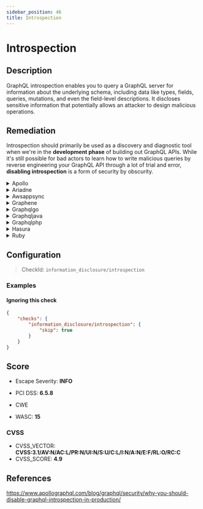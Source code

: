 ```yaml
---
sidebar_position: 46
title: Introspection
---
```


# Introspection

## Description

GraphQL introspection enables you to query a GraphQL server for information about the underlying schema, including data like types, fields, queries, mutations, and even the field-level descriptions.
It discloses sensitive information that potentially allows an attacker to design malicious operations.

## Remediation

Introspection should primarily be used as a discovery and diagnostic tool when we're in the **development phase** of building out GraphQL APIs.
While it's still possible for bad actors to learn how to write malicious queries by reverse engineering your GraphQL API through a lot of trial and error, **disabling introspection** is a form of security by obscurity.


<details>
    <summary>Apollo</summary>

To disable Introspection, either set `NODE_ENV` to `production` or enforce it :

 ```javascript
 const server = new ApolloServer({
   typeDefs,
   resolvers,
   introspection: false
 });
 ```

 Source: <https://escape.tech/blog/9-graphql-security-best-practices/>


</details>

<details>
    <summary>Ariadne</summary>

When defining the `ariadne.asgi.GraphQL` app make sure to add the flag `introspection=False`


</details>

<details>
    <summary>Awsappsync</summary>

Add ACL rule to prevent GraphQL __schema introspection queries to the API.
This is achieved by blocking any HTTP body that includes the string "__schema".
This would be entered into the Rule JSON editor when creating a web ACL in the AWS WAF Console.

```json
{
    "Name": "Block-Introspection",
    "Priority": 5,
    "Action": {
        "Block": {}
    },
    "VisibilityConfig": {
        "SampledRequestsEnabled": true,
        "CloudWatchMetricsEnabled": true,
        "MetricName": "Block-Introspection"
    },
    "Statement": {
        "ByteMatchStatement": {
            "FieldToMatch": {
                "Body": {}
            },
            "PositionalConstraint": "CONTAINS",
            "SearchString": "__schema",
            "TextTransformations": [
                {
                    "Type": "NONE",
                    "Priority": 0
                }
            ]
        }
    }
}
```

Don't forget to associate the previously created ACL rule with your AppSync API.

For more information refer to :

[AWS AppSync - Developer Guide](https://docs.aws.amazon.com/appsync/latest/devguide/what-is-appsync.html)

[Integrate an AppSync API with AWS WAF](https://docs.aws.amazon.com/appsync/latest/devguide/WAF-Integration.html)

[AWS Web Application Firewall](https://docs.aws.amazon.com/waf/latest/developerguide/waf-chapter.html)


</details>

<details>
    <summary>Graphene</summary>

When using Graphene, here is how you would disable introspection for your schema.

```python
from graphql import validate, parse
from graphene import ObjectType, Schema, String
from graphene.validation import DisableIntrospection


  class MyQuery(ObjectType):
  name = String(required=True)


  schema = Schema(query=MyQuery)

  # introspection queries will not be executed.

  validation_errors = validate(
    schema=schema.graphql_schema,
    document_ast=parse('THE QUERY'),
    rules=(
      DisableIntrospection,
    )
  )
```

Source: [docs.graphene-python.org](https://docs.graphene-python.org/en/latest/execution/queryvalidation/)


</details>

<details>
    <summary>Graphqlgo</summary>

`graphql-go/graphql` does not allow you to disable Introspection.

However, you can disable it with a custom middleware filtering the keyword `__schema`:

```go

func blockIntrospection(next http.Handler) http.Handler {
  return http.HandlerFunc(func(w http.ResponseWriter, r *http.Request) {
    bodyBytes, _ := ioutil.ReadAll(r.Body)
    r.Body.Close()
    r.Body = ioutil.NopCloser(bytes.NewBuffer(bodyBytes))
    body_lower := bytes.ToLower(bodyBytes)
    subslice := "__schema"
    if bytes.Contains(body_lower, []byte(subslice)) {
      no_introspection := "{\"errors\": [{\"message\": \"Introspection is disabled.\"}],\"data\": null}"
      w.Write([]byte(no_introspection))
    } else {
      next.ServeHTTP(w, r)
    }
  })
}

...

func main(){
  ...
  h := handler.New(...) // GraphQL handler

  http.Handle("/graphql", blockIntrospection(h))

}
```


</details>

<details>
    <summary>Graphqljava</summary>

```java
GraphQLSchema schema = GraphQLSchema.newSchema()
.query(StarWarsSchema.queryType)
.fieldVisibility( NoIntrospectionGraphqlFieldVisibility.NO_INTROSPECTION_FIELD_VISIBILITY )
.build();
```

Source: https://www.graphql-java.com/documentation/v11/execution/


</details>

<details>
    <summary>Graphqlphp</summary>

```php
use GraphQL\GraphQL;
use GraphQL\Validator\Rules\DisableIntrospection;
use GraphQL\Validator\DocumentValidator;
DocumentValidator::addRule(new DisableIntrospection());<code>
</code>
```

Source: https://webonyx.github.io/graphql-php/security/#disabling-introspection


</details>

<details>
    <summary>Hasura</summary>

Hasura allows you to control who can run an introspection query.

 To do so:

 - Go to Project Console > Security Settings > Schema Introspection
 - Select a role (e.g., guest)
 - Check "Disabled"

See the [official guide](https://hasura.io/docs/latest/graphql/cloud/security/disable-graphql-introspection/) for more information.


</details>

<details>
    <summary>Ruby</summary>

```ruby
class MySchema < GraphQL::Schema
disable_introspection_entry_points if Rails.env.production?
end
```

Source: https://github.com/rmosolgo/graphql-ruby/blob/master/guides/schema/introspection.md#disabling-introspection


</details>

## Configuration

> CheckId: `information_disclosure/introspection`


### Examples


#### Ignoring this check

```json
{
    "checks": {
        "information_disclosure/introspection": {
            "skip": true
        }
    }
}
```




## Score

- Escape Severity: **<span className="info-severityom">INFO</span>**

- PCI DSS: **6.5.8**
- CWE
- WASC: **15**



### CVSS

- CVSS_VECTOR: **CVSS:3.1/AV:N/AC:L/PR:N/UI:N/S:U/C:L/I:N/A:N/E:F/RL:O/RC:C**
- CVSS_SCORE: **4.9**

## References

https://www.apollographql.com/blog/graphql/security/why-you-should-disable-graphql-introspection-in-production/
